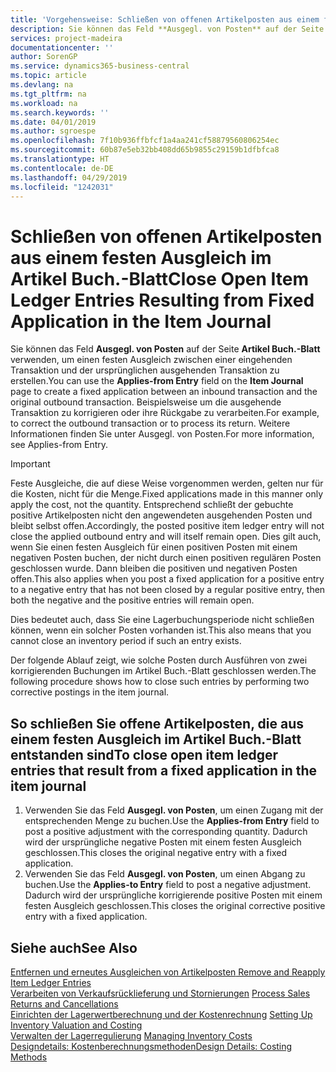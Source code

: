 ```yaml
---
title: 'Vorgehensweise: Schließen von offenen Artikelposten aus einem festen Ausgleich im Artikel Buch.-Blatt | Microsoft Docs'
description: Sie können das Feld **Ausgegl. von Posten** auf der Seite **Artikel Buch.-Blatt** verwenden, um einen festen Ausgleich zwischen einer eingehenden Transaktion und der ursprünglichen ausgehenden Transaktion zu erstellen. Beispielsweise um die ausgehende Transaktion zu korrigieren oder ihre Rückgabe zu verarbeiten.
services: project-madeira
documentationcenter: ''
author: SorenGP
ms.service: dynamics365-business-central
ms.topic: article
ms.devlang: na
ms.tgt_pltfrm: na
ms.workload: na
ms.search.keywords: ''
ms.date: 04/01/2019
ms.author: sgroespe
ms.openlocfilehash: 7f10b936ffbfcf1a4aa241cf58879560806254ec
ms.sourcegitcommit: 60b87e5eb32bb408dd65b9855c29159b1dfbfca8
ms.translationtype: HT
ms.contentlocale: de-DE
ms.lasthandoff: 04/29/2019
ms.locfileid: "1242031"
---
```

# <a name="close-open-item-ledger-entries-resulting-from-fixed-application-in-the-item-journal"></a><span data-ttu-id="0f5d8-104">Schließen von offenen Artikelposten aus einem festen Ausgleich im Artikel Buch.-Blatt</span><span class="sxs-lookup"><span data-stu-id="0f5d8-104">Close Open Item Ledger Entries Resulting from Fixed Application in the Item Journal</span></span>
<span data-ttu-id="0f5d8-105">Sie können das Feld **Ausgegl. von Posten** auf der Seite **Artikel Buch.-Blatt** verwenden, um einen festen Ausgleich zwischen einer eingehenden Transaktion und der ursprünglichen ausgehenden Transaktion zu erstellen.</span><span class="sxs-lookup"><span data-stu-id="0f5d8-105">You can use the **Applies-from Entry** field on the **Item Journal** page to create a fixed application between an inbound transaction and the original outbound transaction.</span></span> <span data-ttu-id="0f5d8-106">Beispielsweise um die ausgehende Transaktion zu korrigieren oder ihre Rückgabe zu verarbeiten.</span><span class="sxs-lookup"><span data-stu-id="0f5d8-106">For example, to correct the outbound transaction or to process its return.</span></span> <span data-ttu-id="0f5d8-107">Weitere Informationen finden Sie unter Ausgegl. von Posten.</span><span class="sxs-lookup"><span data-stu-id="0f5d8-107">For more information, see Applies-from Entry.</span></span>  

> [!IMPORTANT]  
>  <span data-ttu-id="0f5d8-108">Feste Ausgleiche, die auf diese Weise vorgenommen werden, gelten nur für die Kosten, nicht für die Menge.</span><span class="sxs-lookup"><span data-stu-id="0f5d8-108">Fixed applications made in this manner only apply the cost, not the quantity.</span></span> <span data-ttu-id="0f5d8-109">Entsprechend schließt der gebuchte positive Artikelposten nicht den angewendeten ausgehenden Posten und bleibt selbst offen.</span><span class="sxs-lookup"><span data-stu-id="0f5d8-109">Accordingly, the posted positive item ledger entry will not close the applied outbound entry and will itself remain open.</span></span> <span data-ttu-id="0f5d8-110">Dies gilt auch, wenn Sie einen festen Ausgleich für einen positiven Posten mit einem negativen Posten buchen, der nicht durch einen positiven regulären Posten geschlossen wurde. Dann bleiben die positiven und negativen Posten offen.</span><span class="sxs-lookup"><span data-stu-id="0f5d8-110">This also applies when you post a fixed application for a positive entry to a negative entry that has not been closed by a regular positive entry, then both the negative and the positive entries will remain open.</span></span>  
>   
>  <span data-ttu-id="0f5d8-111">Dies bedeutet auch, dass Sie eine Lagerbuchungsperiode nicht schließen können, wenn ein solcher Posten vorhanden ist.</span><span class="sxs-lookup"><span data-stu-id="0f5d8-111">This also means that you cannot close an inventory period if such an entry exists.</span></span>  

<span data-ttu-id="0f5d8-112">Der folgende Ablauf zeigt, wie solche Posten durch Ausführen von zwei korrigierenden Buchungen im Artikel Buch.-Blatt geschlossen werden.</span><span class="sxs-lookup"><span data-stu-id="0f5d8-112">The following procedure shows how to close such entries by performing two corrective postings in the item journal.</span></span>  

## <a name="to-close-open-item-ledger-entries-that-result-from-a-fixed-application-in-the-item-journal"></a><span data-ttu-id="0f5d8-113">So schließen Sie offene Artikelposten, die aus einem festen Ausgleich im Artikel Buch.-Blatt entstanden sind</span><span class="sxs-lookup"><span data-stu-id="0f5d8-113">To close open item ledger entries that result from a fixed application in the item journal</span></span>  

1.  <span data-ttu-id="0f5d8-114">Verwenden Sie das Feld **Ausgegl. von Posten**, um einen Zugang mit der entsprechenden Menge zu buchen.</span><span class="sxs-lookup"><span data-stu-id="0f5d8-114">Use the **Applies-from Entry** field to post a positive adjustment with the corresponding quantity.</span></span> <span data-ttu-id="0f5d8-115">Dadurch wird der ursprüngliche negative Posten mit einem festen Ausgleich geschlossen.</span><span class="sxs-lookup"><span data-stu-id="0f5d8-115">This closes the original negative entry with a fixed application.</span></span>  
2.  <span data-ttu-id="0f5d8-116">Verwenden Sie das Feld **Ausgegl. von Posten**, um einen Abgang zu buchen.</span><span class="sxs-lookup"><span data-stu-id="0f5d8-116">Use the **Applies-to Entry** field to post a negative adjustment.</span></span> <span data-ttu-id="0f5d8-117">Dadurch wird der ursprüngliche korrigierende positive Posten mit einem festen Ausgleich geschlossen.</span><span class="sxs-lookup"><span data-stu-id="0f5d8-117">This closes the original corrective positive entry with a fixed application.</span></span>  

## <a name="see-also"></a><span data-ttu-id="0f5d8-118">Siehe auch</span><span class="sxs-lookup"><span data-stu-id="0f5d8-118">See Also</span></span>  
[<span data-ttu-id="0f5d8-119">Entfernen und erneutes Ausgleichen von Artikelposten</span><span class="sxs-lookup"><span data-stu-id="0f5d8-119"> Remove and Reapply Item Ledger Entries</span></span>](finance-how-to-remove-and-reapply-item-entries.md)  
 <span data-ttu-id="0f5d8-120">[Verarbeiten von Verkaufsrücklieferung und Stornierungen](sales-how-process-sales-returns-cancellations.md) </span><span class="sxs-lookup"><span data-stu-id="0f5d8-120">[Process Sales Returns and Cancellations](sales-how-process-sales-returns-cancellations.md) </span></span>  
 <span data-ttu-id="0f5d8-121">[Einrichten der Lagerwertberechnung und der Kostenrechnung](finance-set-up-inventory-valuation-and-costing.md) </span><span class="sxs-lookup"><span data-stu-id="0f5d8-121">[Setting Up Inventory Valuation and Costing](finance-set-up-inventory-valuation-and-costing.md) </span></span>  
 <span data-ttu-id="0f5d8-122">[Verwalten der Lagerregulierung](finance-manage-inventory-costs.md) </span><span class="sxs-lookup"><span data-stu-id="0f5d8-122">[Managing Inventory Costs](finance-manage-inventory-costs.md) </span></span>  
 [<span data-ttu-id="0f5d8-123">Designdetails: Kostenberechnungsmethoden</span><span class="sxs-lookup"><span data-stu-id="0f5d8-123">Design Details: Costing Methods</span></span>](design-details-costing-methods.md)
